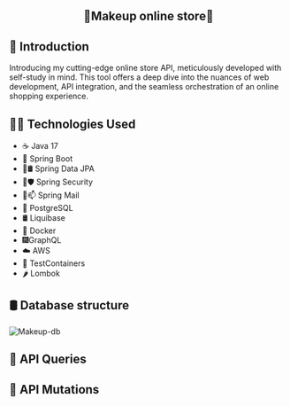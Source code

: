<h2 align="center">💅Makeup online store💅</h2>

## 👋 Introduction
Introducing my cutting-edge online store API, meticulously developed with self-study in mind. This tool offers a deep dive into the nuances of web development, API integration, and the seamless orchestration of an online shopping experience. 
## 👩‍💻 Technologies Used
* ☕ Java 17
* 🌱 Spring Boot
* 🌱🛢️ Spring Data JPA
* 🌱🛡️ Spring Security
* 🌱📫 Spring Mail
* 🐘 PostgreSQL
* 🛢️ Liquibase
* 🐋 Docker
* 🎆GraphQL
* ☁️ AWS
* 🧰 TestContainers
* 🌶️ Lombok

## 🛢️ Database structure
![Makeup-db](https://github.com/Omest982/GroupProject/assets/93486447/3d8b292c-d7fb-41a1-9b47-5979441bf808)

## 📝 API Queries

## 🧬 API Mutations
